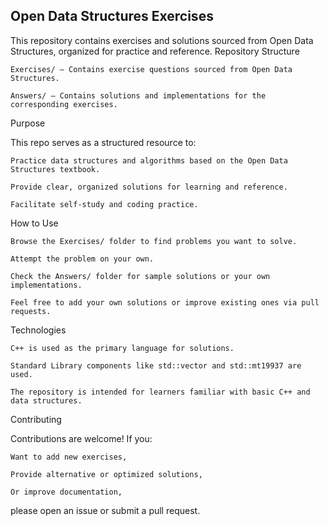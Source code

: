 ## Open Data Structures Exercises

This repository contains exercises and solutions sourced from Open Data Structures, organized for practice and reference.
Repository Structure

    Exercises/ — Contains exercise questions sourced from Open Data Structures.

    Answers/ — Contains solutions and implementations for the corresponding exercises.

Purpose

This repo serves as a structured resource to:

    Practice data structures and algorithms based on the Open Data Structures textbook.

    Provide clear, organized solutions for learning and reference.

    Facilitate self-study and coding practice.

How to Use

    Browse the Exercises/ folder to find problems you want to solve.

    Attempt the problem on your own.

    Check the Answers/ folder for sample solutions or your own implementations.

    Feel free to add your own solutions or improve existing ones via pull requests.

Technologies

    C++ is used as the primary language for solutions.

    Standard Library components like std::vector and std::mt19937 are used.

    The repository is intended for learners familiar with basic C++ and data structures.

Contributing

Contributions are welcome! If you:

    Want to add new exercises,

    Provide alternative or optimized solutions,

    Or improve documentation,

please open an issue or submit a pull request.
